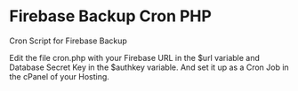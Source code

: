 # Firebase Backup Cron PHP
Cron Script for Firebase Backup

Edit the file cron.php with your Firebase URL in the $url variable and Database Secret Key in the $authkey variable. And set it up as a Cron Job in the cPanel of your Hosting.
